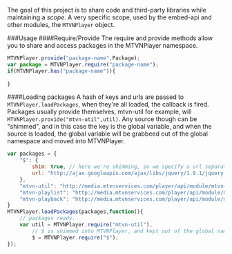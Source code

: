 The goal of this project is to share code and third-party libraries while maintaining a _scope_. A very specific scope, used by the embed-api and other modules, the `MTVNPlayer` object.

###Usage
####Require/Provide
The require and provide methods allow you to share and access packages in the MTVNPlayer namespace.
```javascript
MTVNPlayer.provide("package-name",Package);
var package = MTVNPlayer.require("package-name");
if(MTVNPlayer.has("package-name")){
	
}
```
####Loading packages
A hash of keys and urls are passed to `MTVNPlayer.loadPackages`, when they're all loaded, the callback is fired. 
Packages usually provide themselves, mtvn-util for example, will `MTVNPlayer.provide("mtvn-util",util)`. Any source though can be "shimmed", and in this case the key is the global variable, and when the source is loaded, the global variable will be grabbeed out of the global namespace and moved into MTVNPlayer.
```javascript
var packages = {
    "$": {
        shim: true, // here we're shimming, so we specify a url separately.
        url: "http://ajax.googleapis.com/ajax/libs/jquery/1.9.1/jquery.min.js"
    },
    "mtvn-util": "http://media.mtvnservices.com/player/api/module/mtvn-util/0.1.0/mtvn-util.js",
    "mtvn-playlist": "http://media.mtvnservices.com/player/api/module/mtvn-playlist/latest/mtvn-playlist.js",
    "mtvn-playback": "http://media.mtvnservices.com/player/api/module/mtvn-playback/archive/0.0.2-8/mtvn-playback.js"
}
MTVNPlayer.loadPackages(packages,function(){
	// packages ready.
	var util = MTVNPlayer.require("mtvn-util"),
		// $ is shimmed into MTVNPlayer, and kept out of the global namespace.
		$ = MTVNPlayer.require("$");
});
```